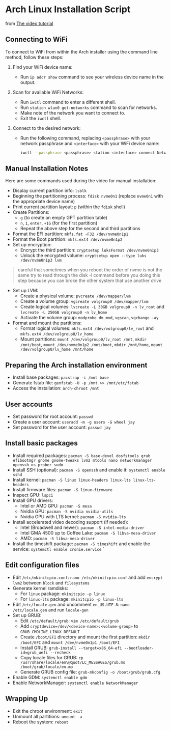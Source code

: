 # Arch Linux Installation Script
from [The video tutorial](https://www.youtube.com/watch?v=FxeriGuJKTM&t=2794s)

## Connecting to WiFi

To connect to WiFi from within the Arch installer using the command line method, follow these steps:

1. Find your WiFi device name:
    - Run `ip addr show` command to see your wireless device name in the output.

2. Scan for available WiFi Networks:
    - Run `iwctl` command to enter a different shell.
    - Run `station wlan0 get-networks` command to scan for networks.
    - Make note of the network you want to connect to.
    - Exit the `iwctl` shell.

3. Connect to the desired network:
    - Run the following command, replacing `<passphrase>` with your network passphrase and `<interface>` with your WiFi device name:

      ```bash
      iwctl --passphrase <passphrase> station <interface> connect NetworkName
      ```

## Manual Installation Notes

Here are some commands used during the video for manual installation:

- Display current partition info: `lsblk`
- Beginning the partitioning process: `fdisk nvme0n1` (replace `nvme0n1` with the appropriate device name)
- Print current partition layout: `p` (within the `fdisk` shell)
- Create Partitions:
  - `g` (to create an empty GPT partition table)
  - `n`, `1`, `enter`, `+1G` (for the first partition)
  - Repeat the above step for the second and third partitions
- Format the EFI partition: `mkfs.fat -F32 /dev/nvme0n1p1`
- Format the Boot partition: `mkfs.ext4 /dev/nvme0n1p2`
- Set up encryption:
  - Encrypt the third partition: `cryptsetup luksFormat /dev/nvme0n1p3`
  - Unlock the encrypted volume: `cryptsetup open --type luks /dev/nvme0n1p3 lvm`
> careful that sometimes when you reboot the order of nvme is not the same try to read through the disk -l command before you doing this step because you can broke the other system that use another drive
- Set up LVM:
  - Create a physical volume: `pvcreate /dev/mapper/lvm`
  - Create a volume group: `vgcreate volgroup0 /dev/mapper/lvm`
  - Create logical volumes: `lvcreate -L 30GB volgroup0 -n lv_root` and `lvcreate -L 250GB volgroup0 -n lv_home`
  - Activate the volume group: `modprobe dm_mod`, `vgscan`, `vgchange -ay`
- Format and mount the partitions:
  - Format logical volumes: `mkfs.ext4 /dev/volgroup0/lv_root` and `mkfs.ext4 /dev/volgroup0/lv_home`
  - Mount partitions: `mount /dev/volgroup0/lv_root /mnt`, `mkdir /mnt/boot`, `mount /dev/nvme0n1p2 /mnt/boot`, `mkdir /mnt/home`, `mount /dev/volgroup0/lv_home /mnt/home`

## Preparing the Arch installation environment

- Install base packages: `pacstrap -i /mnt base`
- Generate fstab file: `genfstab -U -p /mnt >> /mnt/etc/fstab`
- Access the installation: `arch-chroot /mnt`

## User accounts

- Set password for root account: `passwd`
- Create a user account: `useradd -m -g users -G wheel jay`
- Set password for the user account: `passwd jay`

## Install basic packages

- Install required packages: `pacman -S base-devel dosfstools grub efibootmgr gnome gnome-tweaks lvm2 mtools nano networkmanager openssh os-prober sudo`
- Install SSH (optional): `pacman -S openssh` and enable it: `systemctl enable sshd`
- Install kernel: `pacman -S linux linux-headers linux-lts linux-lts-headers`
- Install firmware files: `pacman -S linux-firmware`
- Inspect GPU: `lspci`
- Install GPU drivers:
  - Intel or AMD GPU: `pacman -S mesa`
  - Nvidia GPU: `pacman -S nvidia nvidia-utils`
  - Nvidia GPU with LTS kernel: `pacman -S nvidia-lts`
- Install accelerated video decoding support (if needed):
  - Intel (Broadwell and newer): `pacman -S intel-media-driver`
  - Intel GMA 4500 up to Coffee Lake: `pacman -S libva-mesa-driver`
  - AMD: `pacman -S libva-mesa-driver`
- Install the timeshift package: `pacman -S timeshift` and enable the service: `systemctl enable cronie.service`
`

## Edit configuration files

- Edit `/etc/mkinitcpio.conf`: `nano /etc/mkinitcpio.conf` and add `encrypt lvm2` between `block` and `filesystems`
- Generate kernel ramdisks:
  - For `linux` package: `mkinitcpio -p linux`
  - For `linux-lts` package: `mkinitcpio -p linux-lts`
- Edit `/etc/locale.gen` and uncomment `en_US.UTF-8`: `nano /etc/locale.gen` and run `locale-gen`
- Set up GRUB:
  - Edit `/etc/default/grub`: `vim /etc/default/grub`
  - Add `cryptdevice=/dev/<device-name>:<volume-group>` to `GRUB_CMDLINE_LINUX_DEFAULT`
  - Create `/boot/EFI` directory and mount the first partition: `mkdir /boot/EFI` and `mount /dev/nvme0n1p1 /boot/EFI`
  - Install GRUB: `grub-install --target=x86_64-efi --bootloader-id=grub_uefi --recheck`
  - Copy locale files for GRUB: `cp /usr/share/locale/en\@quot/LC_MESSAGES/grub.mo /boot/grub/locale/en.mo`
  - Generate GRUB config file: `grub-mkconfig -o /boot/grub/grub.cfg`
- Enable GDM: `systemctl enable gdm`
- Enable NetworkManager: `systemctl enable NetworkManager`

## Wrapping Up

- Exit the chroot environment: `exit`
- Unmount all partitions: `umount -a`
- Reboot the system: `reboot`
